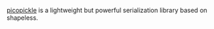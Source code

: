[picopickle](https://github.com/netvl/picopickle) is a lightweight but powerful serialization library based on shapeless.
